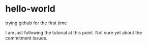 # hello-world
trying github for the first time

I am just following the tutorial at this point.
Not sure yet about the commitment issues.
